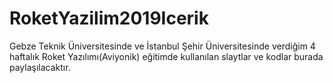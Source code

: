 # RoketYazilim2019Icerik
Gebze Teknik Üniversitesinde ve İstanbul Şehir Üniversitesinde verdiğim 4 haftalık Roket Yazılımı(Aviyonik) eğitimde kullanılan slaytlar ve kodlar burada paylaşılacaktır.
